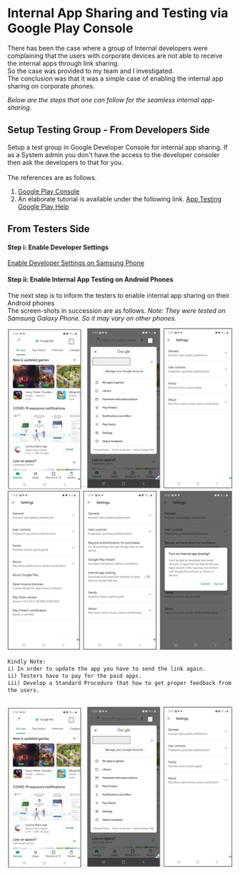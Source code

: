 # Internal App Sharing and Testing via Google Play Console
There has been the case where a group of Internal developers were complaining that the users with corporate devices are not able to receive the internal apps through link sharing.<br> 
So the case was provided to my team and I investigated.<br>The conclusion was that it was a simple case of enabling the internal app sharing on corporate phones. 

_Below are the steps that one can follow for the seamless internal app-sharing_. 

## Setup Testing Group - From Developers Side
Setup a test group in Google Developer Console for internal app sharing. If as a System admin you don't have the access to the developer consoler then ask the developers to that for you.<br>
<br>The references are as follows.
<ol>
<li><a href=https://play.google.com/console> Google Play Console</a></li>
<li>An elaborate tutorial is available under the following link. <a href= https://support.google.com/googleplay/android-developer/answer/9845334?hl=en> App Testing Google Play Help </a></li> 
</ol>

## From Testers Side
#### Step i: Enable Developer Settings
<a href=https://www.samsung.com/uk/support/mobile-devices/how-do-i-turn-on-the-developer-options-menu-on-my-samsung-galaxy-device/> Enable Developer Settings on Samsung Phone</a>

#### Step ii: Enable Internal App Testing on Android Phones
The next step is to inform the testers to enable internal app sharing on their Android phones<br>
The screen-shots in succession are as follows. 
_Note: They were tested on Samsung Galaxy Phone. So it may vary on other phones._

<kbd>![Figure](https://raw.githubusercontent.com/Khurrm/MDM-Learnings/main/docs/Assets/Images/Android/internalAppSharing/InternalAppSharing1.JPG)</kbd>
<kbd>![Figure](https://raw.githubusercontent.com/Khurrm/MDM-Learnings/main/docs/Android_MDM/General/internalAppSharing/InternalAppSharing2.JPG)</kbd>
``` 
Kindly Note:
i) In order to update the app you have to send the link again.
ii) Testers have to pay for the paid apps.
iii) Develop a Standard Procedure that how to get proper feedback from the users. 
 
 ```
 
 <img src="InternalAppSharing1.JPG">
 
